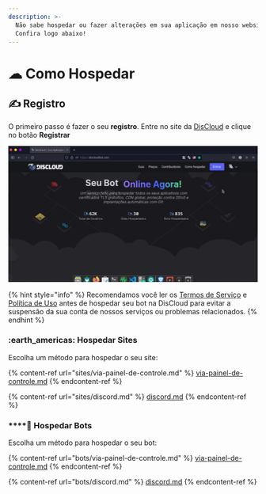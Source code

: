 ```yaml
---
description: >-
  Não sabe hospedar ou fazer alterações em sua aplicação em nosso website?
  Confira logo abaixo!
---
```


# ☁ Como Hospedar

## ✍ Registro

O primeiro passo é fazer o seu **registro**. Entre no site da [DisCloud](https://discloudbot.com) e clique no botão **Registrar**

![](../../.gitbook/assets/login.gif)

{% hint style="info" %}
Recomendamos você ler os [Termos de Serviço](broken-reference) e [Política de Uso](broken-reference) antes de hospedar seu bot na DisCloud para evitar a suspensão da sua conta de nossos serviços ou problemas relacionados.
{% endhint %}

### :earth\_americas: Hospedar Sites

Escolha um método para hospedar o seu site:

{% content-ref url="sites/via-painel-de-controle.md" %}
[via-painel-de-controle.md](sites/via-painel-de-controle.md)
{% endcontent-ref %}

{% content-ref url="sites/discord.md" %}
[discord.md](sites/discord.md)
{% endcontent-ref %}

### ****:robot: **Hospedar Bots**

Escolha um método para hospedar o seu bot:

{% content-ref url="bots/via-painel-de-controle.md" %}
[via-painel-de-controle.md](bots/via-painel-de-controle.md)
{% endcontent-ref %}

{% content-ref url="bots/discord.md" %}
[discord.md](bots/discord.md)
{% endcontent-ref %}
